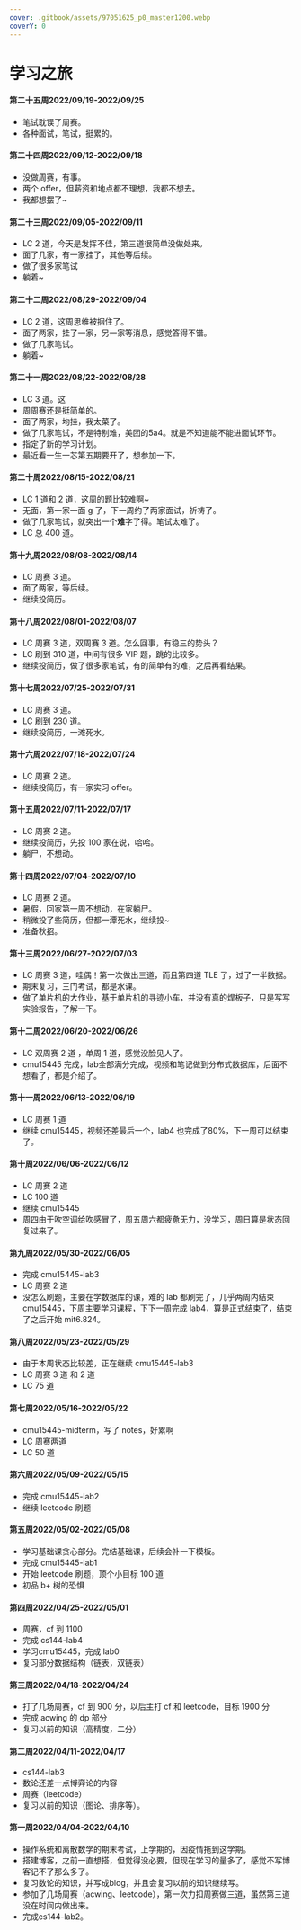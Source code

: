 ```yaml
---
cover: .gitbook/assets/97051625_p0_master1200.webp
coverY: 0
---
```


# 学习之旅

#### 第二十五周2022/09/19-2022/09/25

* 笔试耽误了周赛。
* 各种面试，笔试，挺累的。

#### 第二十四周2022/09/12-2022/09/18

* 没做周赛，有事。
* 两个 offer，但薪资和地点都不理想，我都不想去。
* 我都想摆了\~

#### 第二十三周2022/09/05-2022/09/11

* LC 2 道，今天是发挥不佳，第三道很简单没做处来。
* 面了几家，有一家挂了，其他等后续。
* 做了很多家笔试
* 躺着\~

#### 第二十二周2022/08/29-2022/09/04

* LC 2 道，这周思维被捆住了。
* 面了两家，挂了一家，另一家等消息，感觉答得不错。
* 做了几家笔试。
* 躺着\~

#### 第二十一周2022/08/22-2022/08/28

* LC 3 道。这
* 周周赛还是挺简单的。
* 面了两家，均挂，我太菜了。
* 做了几家笔试，不是特别难，美团的5a4。就是不知道能不能进面试环节。
* 指定了新的学习计划。
* 最近看一生一芯第五期要开了，想参加一下。

#### 第二十周2022/08/15-2022/08/21

* LC 1 道和 2 道，这周的题比较难啊\~
* 无面，第一家一面 g 了，下一周约了两家面试，祈祷了。
* 做了几家笔试，就突出一个**难**字了得。笔试太难了。
* LC 总 400 道。

#### 第十九周2022/08/08-2022/08/14

* LC 周赛 3 道。
* 面了两家，等后续。
* 继续投简历。

#### 第十八周2022/08/01-2022/08/07

* LC 周赛 3 道，双周赛 3 道。怎么回事，有稳三的势头？
* LC 刷到 310 道，中间有很多 VIP 题，跳的比较多。
* 继续投简历，做了很多家笔试，有的简单有的难，之后再看结果。

#### 第十七周2022/07/25-2022/07/31

* LC 周赛 3 道。
* LC 刷到 230 道。
* 继续投简历，一滩死水。

#### 第十六周2022/07/18-2022/07/24

* LC 周赛 2 道。
* 继续投简历，有一家实习 offer。

#### 第十五周2022/07/11-2022/07/17

* LC 周赛 2 道。
* 继续投简历，先投 100 家在说，哈哈。
* 躺尸，不想动。

#### 第十四周2022/07/04-2022/07/10

* LC 周赛 2 道。
* 暑假，回家第一周不想动，在家躺尸。
* 稍微投了些简历，但都一潭死水，继续投\~
* 准备秋招。

#### 第十三周2022/06/27-2022/07/03

* LC 周赛 3 道，哇偶！第一次做出三道，而且第四道 TLE 了，过了一半数据。
* 期末复习，三门考试，都是水课。
* 做了单片机的大作业，基于单片机的寻迹小车，并没有真的焊板子，只是写写实验报告，了解一下。

#### 第十二周2022/06/20-2022/06/26

* LC 双周赛 2 道 ，单周 1 道，感觉没脸见人了。
* cmu15445 完成，lab全部满分完成，视频和笔记做到分布式数据库，后面不想看了，都是介绍了。

#### 第十一周2022/06/13-2022/06/19

* LC 周赛 1 道
* 继续 cmu15445，视频还差最后一个，lab4 也完成了80%，下一周可以结束了。

#### 第十周2022/06/06-2022/06/12

* LC 周赛 2 道
* LC 100 道
* 继续 cmu15445
* 周四由于吹空调给吹感冒了，周五周六都疲惫无力，没学习，周日算是状态回复过来了。

#### 第九周2022/05/30-2022/06/05

* 完成 cmu15445-lab3
* LC 周赛 2 道
* 没怎么刷题，主要在学数据库的课，难的 lab 都刷完了，几乎两周内结束 cmu15445，下周主要学习课程，下下一周完成 lab4，算是正式结束了，结束了之后开始 mit6.824。

#### 第八周2022/05/23-2022/05/29

* 由于本周状态比较差，正在继续 cmu15445-lab3
* LC 周赛 3 道 和 2 道
* LC 75 道

#### 第七周2022/05/16-2022/05/22

* cmu15445-midterm，写了 notes，好累啊
* LC 周赛两道
* LC 50 道

#### 第六周2022/05/09-2022/05/15

* 完成 cmu15445-lab2
* 继续 leetcode 刷题

#### 第五周2022/05/02-2022/05/08

* 学习基础课贪心部分。完结基础课，后续会补一下模板。
* 完成 cmu15445-lab1
* 开始 leetcode 刷题，顶个小目标 100 道
* 初品 b+ 树的恐惧

#### 第四周2022/04/25-2022/05/01

* 周赛，cf 到 1100
* 完成 cs144-lab4
* 学习cmu15445，完成 lab0
* 复习部分数据结构（链表，双链表）

#### 第三周2022/04/18-2022/04/24

* 打了几场周赛，cf 到 900 分，以后主打 cf 和 leetcode，目标 1900 分
* 完成 acwing 的 dp 部分
* 复习以前的知识（高精度，二分）

#### 第二周2022/04/11-2022/04/17

* cs144-lab3
* 数论还差一点博弈论的内容
* 周赛（leetcode）
* 复习以前的知识（图论、排序等）。

#### 第一周2022/04/04-2022/04/10

* 操作系统和离散数学的期末考试，上学期的，因疫情拖到这学期。
* 搭建博客，之前一直想搭，但觉得没必要，但现在学习的量多了，感觉不写博客记不了那么多了。
* 复习数论的知识，并写成blog，并且会复习以前的知识继续写。
* 参加了几场周赛（acwing、leetcode），第一次力扣周赛做三道，虽然第三道没在时间内做出来。
* 完成cs144-lab2。

